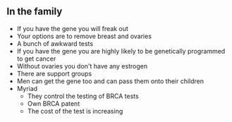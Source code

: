 In the family
-------------
* If you have the gene you will freak out
* Your options are to remove breast and ovaries
* A bunch of awkward tests
* If you have the gene you are highly likely to be genetically programmed to get cancer
* Without ovaries you don't have any estrogen
* There are support groups
* Men can get the gene too and can pass them onto their children
* Myriad
    * They control the testing of BRCA tests
    * Own BRCA patent
    * The cost of the test is increasing
